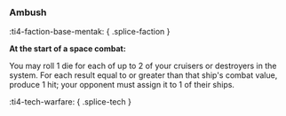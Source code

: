 ### **Ambush**
:ti4-faction-base-mentak:
{ .splice-faction }

**At the start of a space combat:**

You may roll 1 die for each of up to 2 of your cruisers or destroyers in the system.
For each result equal to or greater than that ship's combat value, produce 1 hit; your opponent must assign it to 1 of their ships.

:ti4-tech-warfare:
{ .splice-tech }
